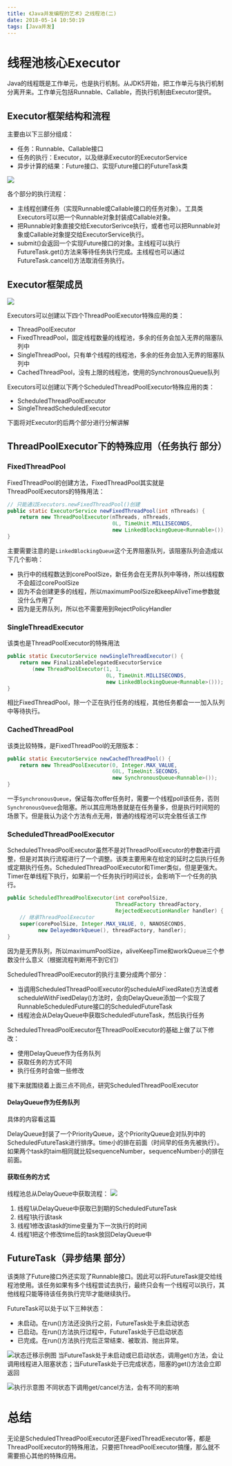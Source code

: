 ```yaml
---
title: 《Java并发编程的艺术》之线程池(二)
date: 2018-05-14 10:50:19
tags: [Java并发]
---
```

# 线程池核心Executor
Java的线程既是工作单元，也是执行机制。从JDK5开始，把工作单元与执行机制分离开来。工作单元包括Runnable、Callable，而执行机制由Executor提供。

## Executor框架结构和流程
主要由以下三部分组成：
* 任务：Runnable、Callable接口
* 任务的执行：Executor，以及继承Executor的ExecutorService
* 异步计算的结果：Future接口、实现Future接口的FutureTask类

![](https://blog-1252749790.cos.ap-shanghai.myqcloud.com/JavaConcurrent/executor_member_flow.png)

各个部分的执行流程：

* 主线程创建任务（实现Runnable或Callable接口的任务对象）。工具类Executors可以把一个Runnable对象封装成Callable对象。
* 把Runnable对象直接交给ExecutorSerivce执行，或者也可以把Runnable对象或Callable对象提交给ExecutorService执行。
* submit()会返回一个实现Future接口的对象。主线程可以执行FutureTask.get()方法来等待任务执行完成。主线程也可以通过FutureTask.cancel()方法取消任务执行。

## Executor框架成员
![](https://blog-1252749790.cos.ap-shanghai.myqcloud.com/JavaConcurrent/executor_uml.jpg)

Executors可以创建以下四个ThreadPoolExecutor特殊应用的类：
* ThreadPoolExecutor
* FixedThreadPool，固定线程数量的线程池，多余的任务会加入无界的阻塞队列中
* SingleThreadPool，只有单个线程的线程池，多余的任务会加入无界的阻塞队列中
* CachedThreadPool，没有上限的线程池，使用的SynchronousQueue队列

Executors可以创建以下两个ScheduledThreadPoolExecutor特殊应用的类：
* ScheduledThreadPoolExecutor
* SingleThreadScheduledExecutor

下面将对Executor的后两个部分进行分解讲解

## ThreadPoolExecutor下的特殊应用（任务执行 部分）

### FixedThreadPool
FixedThreadPool的创建方法，FixedThreadPool其实就是ThreadPoolExecutors的特殊用法：
```java
// 只能通过Executors.newFixedThreadPool()创建
public static ExecutorService newFixedThreadPool(int nThreads) {
    return new ThreadPoolExecutor(nThreads, nThreads,
                                  0L, TimeUnit.MILLISECONDS,
                                  new LinkedBlockingQueue<Runnable>());
}
```
主要需要注意的是```LinkedBlockingQueue```这个无界阻塞队列，该阻塞队列会造成以下几个影响：
* 执行中的线程数达到corePoolSize，新任务会在无界队列中等待，所以线程数不会超过corePoolSize
* 因为不会创建更多的线程，所以maximumPoolSize和keepAliveTime参数就没什么作用了
* 因为是无界队列，所以也不需要用到RejectPolicyHandler

### SingleThreadExecutor
该类也是ThreadPoolExecutor的特殊用法
```java
public static ExecutorService newSingleThreadExecutor() {
    return new FinalizableDelegatedExecutorService
        (new ThreadPoolExecutor(1, 1,
                                0L, TimeUnit.MILLISECONDS,
                                new LinkedBlockingQueue<Runnable>()));
}
```
相比FixedThreadPool，除一个正在执行任务的线程，其他任务都会一一加入队列中等待执行。

### CachedThreadPool
该类比较特殊，是FixedThreadPool的无限版本：
```java
public static ExecutorService newCachedThreadPool() {
    return new ThreadPoolExecutor(0, Integer.MAX_VALUE,
                                  60L, TimeUnit.SECONDS,
                                  new SynchronousQueue<Runnable>());
}
```
一手```SynchronousQueue```，保证每次offer任务时，需要一个线程poll该任务，否则```SynchronousQueue```会阻塞。所以其应用场景就是在任务量多，但是执行时间短的场景下。但是我认为这个方法有点无用，普通的线程池可以完全胜任该工作

### ScheduledThreadPoolExecutor
ScheduledThreadPoolExecutor虽然不是对ThreadPoolExecutor的参数进行调整，但是对其执行流程进行了一个调整。该类主要用来在给定的延时之后执行任务或定期执行任务。ScheduledThreadPoolExecutor和Timer类似，但是更强大。Timer在单线程下执行，如果前一个任务执行时间过长，会影响下一个任务的执行。

```java
public ScheduledThreadPoolExecutor(int corePoolSize,
                                   ThreadFactory threadFactory,
                                   RejectedExecutionHandler handler) {
    // 继承ThreadPoolExecutor
    super(corePoolSize, Integer.MAX_VALUE, 0, NANOSECONDS,
          new DelayedWorkQueue(), threadFactory, handler);
}
```
因为是无界队列，所以maximumPoolSize，aliveKeepTime和workQueue三个参数没什么意义（根据流程判断用不到它们）

ScheduledThreadPoolExecutor的执行主要分成两个部分：
* 当调用ScheduledThreadPoolExecutor的scheduleAtFixedRate()方法或者scheduleWithFixedDelay()方法时，会向DelayQueue添加一个实现了RunnableScheduledFuture接口的ScheduledFutureTask
* 线程池会从DelayQueue中获取ScheduledFutureTask，然后执行任务

ScheduledThreadPoolExecutor在ThreadPoolExecutor的基础上做了以下修改：

* 使用DelayQueue作为任务队列
* 获取任务的方式不同
* 执行任务时会做一些修改

接下来就围绕着上面三点不同点，研究ScheduledThreadPoolExecutor

#### DelayQueue作为任务队列
具体的内容看这篇

DelayQueue封装了一个PriorityQueue，这个PriorityQueue会对队列中的ScheduledFutureTask进行排序。time小的排在前面（时间早的任务先被执行）。如果两个task的taim相同就比较sequenceNumber，sequenceNumber小的排在前面。

#### 获取任务的方式
线程池总从DelayQueue中获取流程：
![](https://blog-1252749790.cos.ap-shanghai.myqcloud.com/JavaConcurrent/ScheduledThreadPool_flow.png)

1. 线程1从DelayQueue中获取已到期的ScheduledFutureTask
2. 线程1执行该task
3. 线程1修改该task的time变量为下一次执行的时间
4. 线程1把这个修改time后的task放回DelayQueue中

## FutureTask（异步结果 部分）
该类除了Future接口外还实现了Runnable接口。因此可以将FutureTask提交给线程池使用。该任务如果有多个线程尝试去执行，最终只会有一个线程可以执行，其他线程只能等待该任务执行完毕才能继续执行。

FutureTask可以处于以下三种状态：
* 未启动。在run()方法还没执行之前，FutureTask处于未启动状态
* 已启动。在run()方法执行过程中，FutureTask处于已启动状态
* 已完成。在run()方法执行完后正常结束、被取消、抛出异常。

![状态迁移示例图](https://blog-1252749790.cos.ap-shanghai.myqcloud.com/JavaConcurrent/FutureTask_state_change.png)
当FutureTask处于未启动或已启动状态，调用get()方法，会让调用线程进入阻塞状态；当FutureTask处于已完成状态，阻塞的get()方法会立即返回


![执行示意图](https://blog-1252749790.cos.ap-shanghai.myqcloud.com/JavaConcurrent/FutureTask_perform_flow.png)
不同状态下调用get/cancel方法，会有不同的影响


# 总结
无论是ScheduledThreadPoolExecutor还是FixedThreadExecutor等，都是ThreadPoolExecutor的特殊用法，只要把ThreadPoolExecutor搞懂，那么就不需要担心其他的特殊应用。